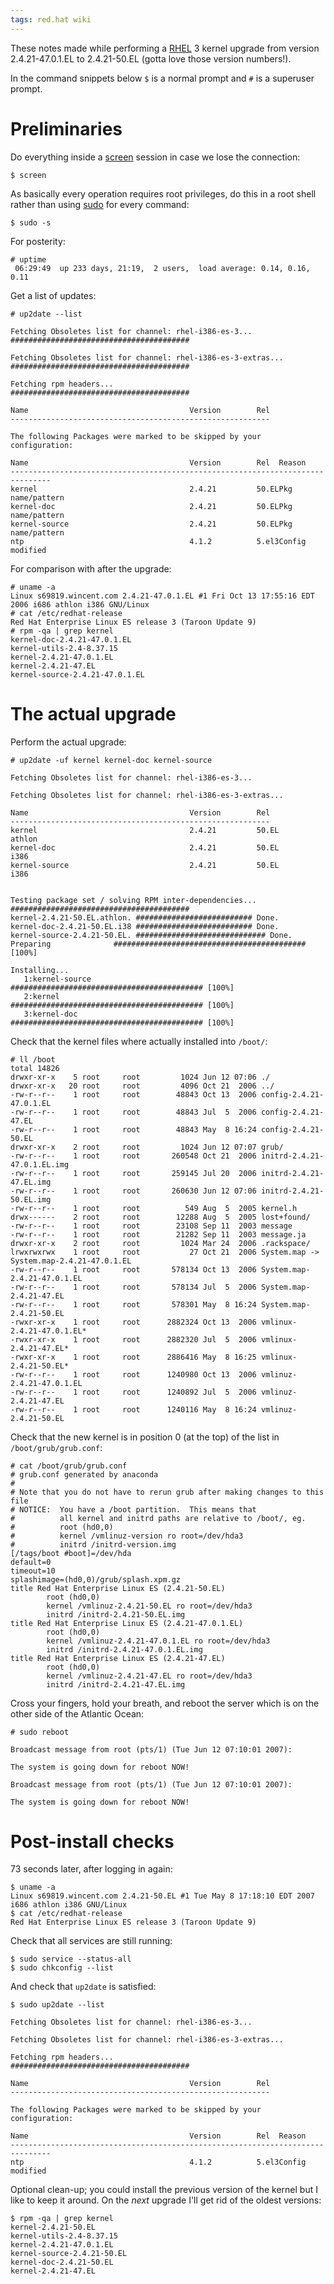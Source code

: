 ```yaml
---
tags: red.hat wiki
---
```


These notes made while performing a [RHEL](/wiki/RHEL) 3 kernel upgrade from version 2.4.21-47.0.1.EL to 2.4.21-50.EL (gotta love those version numbers!).

In the command snippets below `$` is a normal prompt and `#` is a superuser prompt.

# Preliminaries

Do everything inside a [screen](/wiki/screen) session in case we lose the connection:

    $ screen

As basically every operation requires root privileges, do this in a root shell rather than using [sudo](/wiki/sudo) for every command:

    $ sudo -s

For posterity:

    # uptime
     06:29:49  up 233 days, 21:19,  2 users,  load average: 0.14, 0.16, 0.11

Get a list of updates:

    # up2date --list

    Fetching Obsoletes list for channel: rhel-i386-es-3...
    ########################################

    Fetching Obsoletes list for channel: rhel-i386-es-3-extras...
    ########################################

    Fetching rpm headers...
    ########################################

    Name                                    Version        Rel
    ----------------------------------------------------------

    The following Packages were marked to be skipped by your configuration:

    Name                                    Version        Rel  Reason
    -------------------------------------------------------------------------------
    kernel                                  2.4.21         50.ELPkg name/pattern
    kernel-doc                              2.4.21         50.ELPkg name/pattern
    kernel-source                           2.4.21         50.ELPkg name/pattern
    ntp                                     4.1.2          5.el3Config modified

For comparison with after the upgrade:

    # uname -a
    Linux s69819.wincent.com 2.4.21-47.0.1.EL #1 Fri Oct 13 17:55:16 EDT 2006 i686 athlon i386 GNU/Linux
    # cat /etc/redhat-release
    Red Hat Enterprise Linux ES release 3 (Taroon Update 9)
    # rpm -qa | grep kernel
    kernel-doc-2.4.21-47.0.1.EL
    kernel-utils-2.4-8.37.15
    kernel-2.4.21-47.0.1.EL
    kernel-2.4.21-47.EL
    kernel-source-2.4.21-47.0.1.EL

# The actual upgrade

Perform the actual upgrade:

    # up2date -uf kernel kernel-doc kernel-source

    Fetching Obsoletes list for channel: rhel-i386-es-3...

    Fetching Obsoletes list for channel: rhel-i386-es-3-extras...

    Name                                    Version        Rel
    ----------------------------------------------------------
    kernel                                  2.4.21         50.EL             athlon
    kernel-doc                              2.4.21         50.EL             i386
    kernel-source                           2.4.21         50.EL             i386


    Testing package set / solving RPM inter-dependencies...
    ########################################
    kernel-2.4.21-50.EL.athlon. ########################## Done.
    kernel-doc-2.4.21-50.EL.i38 ########################## Done.
    kernel-source-2.4.21-50.EL. ############################# Done.
    Preparing              ########################################### [100%]

    Installing...
       1:kernel-source          ########################################### [100%]
       2:kernel                 ########################################### [100%]
       3:kernel-doc             ########################################### [100%]

Check that the kernel files where actually installed into `/boot/`:

    # ll /boot
    total 14826
    drwxr-xr-x    5 root     root         1024 Jun 12 07:06 ./
    drwxr-xr-x   20 root     root         4096 Oct 21  2006 ../
    -rw-r--r--    1 root     root        48843 Oct 13  2006 config-2.4.21-47.0.1.EL
    -rw-r--r--    1 root     root        48843 Jul  5  2006 config-2.4.21-47.EL
    -rw-r--r--    1 root     root        48843 May  8 16:24 config-2.4.21-50.EL
    drwxr-xr-x    2 root     root         1024 Jun 12 07:07 grub/
    -rw-r--r--    1 root     root       260548 Oct 21  2006 initrd-2.4.21-47.0.1.EL.img
    -rw-r--r--    1 root     root       259145 Jul 20  2006 initrd-2.4.21-47.EL.img
    -rw-r--r--    1 root     root       260630 Jun 12 07:06 initrd-2.4.21-50.EL.img
    -rw-r--r--    1 root     root          549 Aug  5  2005 kernel.h
    drwx------    2 root     root        12288 Aug  5  2005 lost+found/
    -rw-r--r--    1 root     root        23108 Sep 11  2003 message
    -rw-r--r--    1 root     root        21282 Sep 11  2003 message.ja
    drwxr-xr-x    2 root     root         1024 Mar 24  2006 .rackspace/
    lrwxrwxrwx    1 root     root           27 Oct 21  2006 System.map -> System.map-2.4.21-47.0.1.EL
    -rw-r--r--    1 root     root       578134 Oct 13  2006 System.map-2.4.21-47.0.1.EL
    -rw-r--r--    1 root     root       578134 Jul  5  2006 System.map-2.4.21-47.EL
    -rw-r--r--    1 root     root       578301 May  8 16:24 System.map-2.4.21-50.EL
    -rwxr-xr-x    1 root     root      2882324 Oct 13  2006 vmlinux-2.4.21-47.0.1.EL*
    -rwxr-xr-x    1 root     root      2882320 Jul  5  2006 vmlinux-2.4.21-47.EL*
    -rwxr-xr-x    1 root     root      2886416 May  8 16:25 vmlinux-2.4.21-50.EL*
    -rw-r--r--    1 root     root      1240980 Oct 13  2006 vmlinuz-2.4.21-47.0.1.EL
    -rw-r--r--    1 root     root      1240892 Jul  5  2006 vmlinuz-2.4.21-47.EL
    -rw-r--r--    1 root     root      1240116 May  8 16:24 vmlinuz-2.4.21-50.EL

Check that the new kernel is in position 0 (at the top) of the list in `/boot/grub/grub.conf`:

    # cat /boot/grub/grub.conf
    # grub.conf generated by anaconda
    #
    # Note that you do not have to rerun grub after making changes to this file
    # NOTICE:  You have a /boot partition.  This means that
    #          all kernel and initrd paths are relative to /boot/, eg.
    #          root (hd0,0)
    #          kernel /vmlinuz-version ro root=/dev/hda3
    #          initrd /initrd-version.img
    [/tags/boot #boot]=/dev/hda
    default=0
    timeout=10
    splashimage=(hd0,0)/grub/splash.xpm.gz
    title Red Hat Enterprise Linux ES (2.4.21-50.EL)
            root (hd0,0)
            kernel /vmlinuz-2.4.21-50.EL ro root=/dev/hda3
            initrd /initrd-2.4.21-50.EL.img
    title Red Hat Enterprise Linux ES (2.4.21-47.0.1.EL)
            root (hd0,0)
            kernel /vmlinuz-2.4.21-47.0.1.EL ro root=/dev/hda3
            initrd /initrd-2.4.21-47.0.1.EL.img
    title Red Hat Enterprise Linux ES (2.4.21-47.EL)
            root (hd0,0)
            kernel /vmlinuz-2.4.21-47.EL ro root=/dev/hda3
            initrd /initrd-2.4.21-47.EL.img

Cross your fingers, hold your breath, and reboot the server which is on the other side of the Atlantic Ocean:

    # sudo reboot

    Broadcast message from root (pts/1) (Tue Jun 12 07:10:01 2007):

    The system is going down for reboot NOW!

    Broadcast message from root (pts/1) (Tue Jun 12 07:10:01 2007):

    The system is going down for reboot NOW!

# Post-install checks

73 seconds later, after logging in again:

    $ uname -a
    Linux s69819.wincent.com 2.4.21-50.EL #1 Tue May 8 17:18:10 EDT 2007 i686 athlon i386 GNU/Linux
    $ cat /etc/redhat-release
    Red Hat Enterprise Linux ES release 3 (Taroon Update 9)

Check that all services are still running:

    $ sudo service --status-all
    $ sudo chkconfig --list

And check that `up2date` is satisfied:

    $ sudo up2date --list

    Fetching Obsoletes list for channel: rhel-i386-es-3...

    Fetching Obsoletes list for channel: rhel-i386-es-3-extras...

    Fetching rpm headers...
    ########################################

    Name                                    Version        Rel
    ----------------------------------------------------------

    The following Packages were marked to be skipped by your configuration:

    Name                                    Version        Rel  Reason
    -------------------------------------------------------------------------------
    ntp                                     4.1.2          5.el3Config modified

Optional clean-up; you could install the previous version of the kernel but I like to keep it around. On the _next_ upgrade I'll get rid of the oldest versions:

    $ rpm -qa | grep kernel
    kernel-2.4.21-50.EL
    kernel-utils-2.4-8.37.15
    kernel-2.4.21-47.0.1.EL
    kernel-source-2.4.21-50.EL
    kernel-doc-2.4.21-50.EL
    kernel-2.4.21-47.EL
